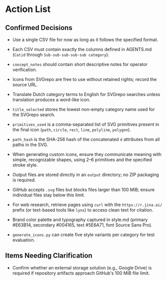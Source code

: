 # Action List

## Confirmed Decisions
- Use a single CSV file for now as long as it follows the specified format.
- Each CSV must contain exactly the columns defined in AGENTS.md (`Catid` through `Sub-sub-sub-sub-sub category`).
- `concept_notes` should contain short descriptive notes for operator verification.
- Icons from SVGrepo are free to use without retained rights; record the source URL.
- Translate Dutch category terms to English for SVGrepo searches unless translation produces a word-like icon.
- `title_selected` stores the lowest non-empty category name used for the SVGrepo search.
- `primitives_used` is a comma-separated list of SVG primitives present in the final icon (`path`, `circle`, `rect`, `line`, `polyline`, `polygon`).
- `path_hash` is the SHA-256 hash of the concatenated `d` attributes from all paths in the SVG.
- When generating custom icons, ensure they communicate meaning with simple, recognizable shapes, using 2–6 primitives and the specified stroke style.
- Output files are stored directly in an `output` directory; no ZIP packaging is required.
- GitHub accepts `.svg` files but blocks files larger than 100 MiB; ensure individual files stay below this limit.
- For web research, retrieve pages using `curl` with the `https://r.jina.ai/` prefix (or text-based tools like `lynx`) to access clean text for citation.

- Brand color palette and typography captured in style.md (primary #E63B14, secondary #004165, text #5E6A71, font Source Sans Pro).
- `generate_icons.py` can create five style variants per category for test evaluation.

## Items Needing Clarification
- Confirm whether an external storage solution (e.g., Google Drive) is required if repository artifacts approach GitHub's 100 MiB file limit.
